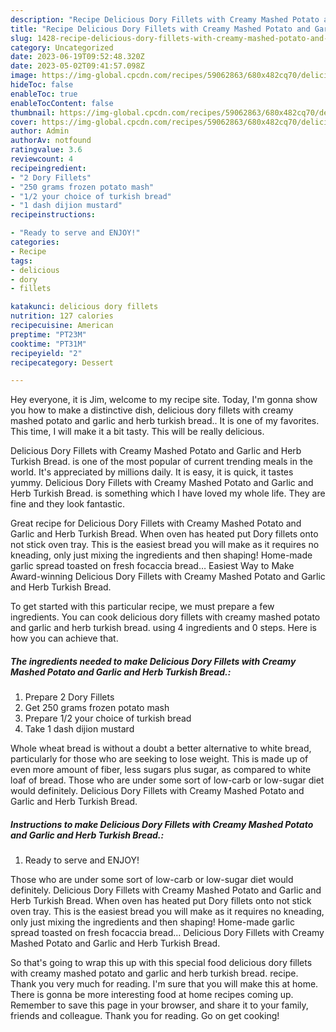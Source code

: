 ```yaml
---
description: "Recipe Delicious Dory Fillets with Creamy Mashed Potato and Garlic and Herb Turkish Bread. yang Very Delicious"
title: "Recipe Delicious Dory Fillets with Creamy Mashed Potato and Garlic and Herb Turkish Bread. yang Very Delicious"
slug: 1428-recipe-delicious-dory-fillets-with-creamy-mashed-potato-and-garlic-and-herb-turkish-bread-yang-very-delicious
category: Uncategorized
date: 2023-06-19T09:52:48.320Z
date: 2023-05-02T09:41:57.098Z
image: https://img-global.cpcdn.com/recipes/59062863/680x482cq70/delicious-dory-fillets-with-creamy-mashed-potato-and-garlic-and-herb-turkish-bread-recipe-main-photo.jpg
hideToc: false
enableToc: true
enableTocContent: false
thumbnail: https://img-global.cpcdn.com/recipes/59062863/680x482cq70/delicious-dory-fillets-with-creamy-mashed-potato-and-garlic-and-herb-turkish-bread-recipe-main-photo.jpg
cover: https://img-global.cpcdn.com/recipes/59062863/680x482cq70/delicious-dory-fillets-with-creamy-mashed-potato-and-garlic-and-herb-turkish-bread-recipe-main-photo.jpg
author: Admin
authorAv: notfound
ratingvalue: 3.6
reviewcount: 4
recipeingredient:
- "2 Dory Fillets"
- "250 grams frozen potato mash"
- "1/2 your choice of turkish bread"
- "1 dash dijion mustard"
recipeinstructions:

- "Ready to serve and ENJOY!"
categories:
- Recipe
tags:
- delicious
- dory
- fillets

katakunci: delicious dory fillets 
nutrition: 127 calories
recipecuisine: American
preptime: "PT23M"
cooktime: "PT31M"
recipeyield: "2"
recipecategory: Dessert

---
```



Hey everyone, it is Jim, welcome to my recipe site. Today, I'm gonna show you how to make a distinctive dish, delicious dory fillets with creamy mashed potato and garlic and herb turkish bread.. It is one of my favorites. This time, I will make it a bit tasty. This will be really delicious.

Delicious Dory Fillets with Creamy Mashed Potato and Garlic and Herb Turkish Bread. is one of the most popular of current trending meals in the world. It's appreciated by millions daily. It is easy, it is quick, it tastes yummy. Delicious Dory Fillets with Creamy Mashed Potato and Garlic and Herb Turkish Bread. is something which I have loved my whole life. They are fine and they look fantastic.

Great recipe for Delicious Dory Fillets with Creamy Mashed Potato and Garlic and Herb Turkish Bread. When oven has heated put Dory fillets onto not stick oven tray. This is the easiest bread you will make as it requires no kneading, only just mixing the ingredients and then shaping! Home-made garlic spread toasted on fresh focaccia bread… Easiest Way to Make Award-winning Delicious Dory Fillets with Creamy Mashed Potato and Garlic and Herb Turkish Bread.


To get started with this particular recipe, we must prepare a few ingredients. You can cook delicious dory fillets with creamy mashed potato and garlic and herb turkish bread. using 4 ingredients and 0 steps. Here is how you can achieve that.

<!--inarticleads1-->

##### The ingredients needed to make Delicious Dory Fillets with Creamy Mashed Potato and Garlic and Herb Turkish Bread.:

1. Prepare 2 Dory Fillets
1. Get 250 grams frozen potato mash
1. Prepare 1/2 your choice of turkish bread
1. Take 1 dash dijion mustard


Whole wheat bread is without a doubt a better alternative to white bread, particularly for those who are seeking to lose weight. This is made up of even more amount of fiber, less sugars plus sugar, as compared to white loaf of bread. Those who are under some sort of low-carb or low-sugar diet would definitely. Delicious Dory Fillets with Creamy Mashed Potato and Garlic and Herb Turkish Bread. 

<!--inarticleads2-->

##### Instructions to make Delicious Dory Fillets with Creamy Mashed Potato and Garlic and Herb Turkish Bread.:


1. Ready to serve and ENJOY!

Those who are under some sort of low-carb or low-sugar diet would definitely. Delicious Dory Fillets with Creamy Mashed Potato and Garlic and Herb Turkish Bread. When oven has heated put Dory fillets onto not stick oven tray. This is the easiest bread you will make as it requires no kneading, only just mixing the ingredients and then shaping! Home-made garlic spread toasted on fresh focaccia bread… Delicious Dory Fillets with Creamy Mashed Potato and Garlic and Herb Turkish Bread. 

So that's going to wrap this up with this special food delicious dory fillets with creamy mashed potato and garlic and herb turkish bread. recipe. Thank you very much for reading. I'm sure that you will make this at home. There is gonna be more interesting food at home recipes coming up. Remember to save this page in your browser, and share it to your family, friends and colleague. Thank you for reading. Go on get cooking!
